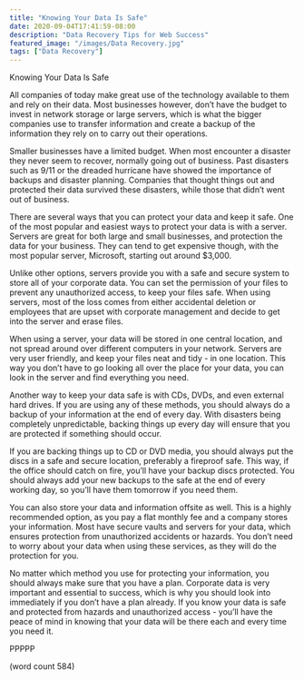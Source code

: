 ```yaml
---
title: "Knowing Your Data Is Safe"
date: 2020-09-04T17:41:59-08:00
description: "Data Recovery Tips for Web Success"
featured_image: "/images/Data Recovery.jpg"
tags: ["Data Recovery"]
---
```


Knowing Your Data Is Safe

All companies of today make great use of the technology available to them and rely on their data.  Most businesses however, don’t have the budget to invest in network storage or large servers, which is what the bigger companies use to transfer information and create a backup of the information they rely on to carry out their operations.

Smaller businesses have a limited budget.  When most encounter a disaster they never seem to recover, normally going out of business.  Past disasters such as 9/11 or the dreaded hurricane have showed the importance of backups and disaster planning.  Companies that thought things out and protected their data survived these disasters, while those that didn’t went out of business.

There are several ways that you can protect your data and keep it safe.  One of the most popular and easiest ways to protect your data is with a server.  Servers are great for both large and small businesses, and protection the data for your business.  They can tend to get expensive though, with the most popular server, Microsoft, starting out around $3,000.  

Unlike other options, servers provide you with a safe and secure system to store all of your corporate data.  You can set the permission of your files to prevent any unauthorized access, to keep your files safe.  When using servers, most of the loss comes from either accidental deletion or employees that are upset with corporate management and decide to get into the server and erase files.

When using a server, your data will be stored in one central location, and not spread around over different computers in your network.  Servers are very user friendly, and keep your files neat and tidy - in one location.  This way you don’t have to go looking all over the place for your data, you can look in the server and find everything you need.

Another way to keep your data safe is with CDs, DVDs, and even external hard drives.  If you are using any of these methods, you should always do a backup of your information at the end of every day.  With disasters being completely unpredictable, backing things up every day will ensure that you are protected if something should occur.  

If you are backing things up to CD or DVD media, you should always put the discs in a safe and secure location, preferably a fireproof safe.  This way, if the office should catch on fire, you’ll have your backup discs protected.  You should always add your new backups to the safe at the end of every working day, so you’ll have them tomorrow if you need them.

You can also store your data and information offsite as well.  This is a highly recommended option, as you pay a flat monthly fee and a company stores your information.  Most have secure vaults and servers for your data, which ensures protection from unauthorized accidents or hazards.  You don’t need to worry about your data when using these services, as they will do the protection for you.

No matter which method you use for protecting your information, you should always make sure that you have a plan.  Corporate data is very important and essential to success, which is why you should look into immediately if you don’t have a plan already.  If you know your data is safe and protected from hazards and unauthorized access - you’ll have the peace of mind in knowing that your data will be there each and every time you need it.

PPPPP

(word count 584)
